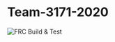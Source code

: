 # Team-3171-2020
![FRC Build & Test](https://github.com/markebert/Team-3171-2020/workflows/FRC%20Build%20&%20Test/badge.svg)

